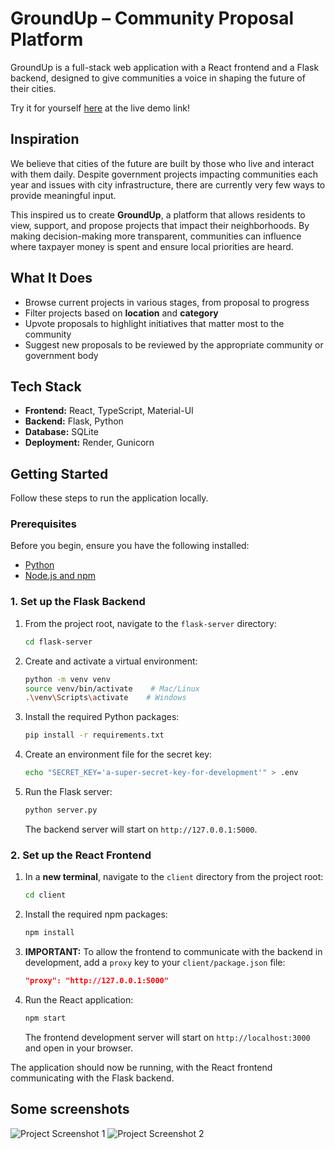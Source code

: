 # GroundUp – Community Proposal Platform  

GroundUp is a full-stack web application with a React frontend and a Flask backend, designed to give communities a voice in shaping the future of their cities. 

Try it for yourself [here](https://groundup-zi9f.onrender.com/) at the live demo link!

## Inspiration  

We believe that cities of the future are built by those who live and interact with them daily. Despite government projects impacting communities each year and issues with city infrastructure, there are currently very few ways to provide meaningful input.  

This inspired us to create **GroundUp**, a platform that allows residents to view, support, and propose projects that impact their neighborhoods. By making decision-making more transparent, communities can influence where taxpayer money is spent and ensure local priorities are heard.  

## What It Does  

- Browse current projects in various stages, from proposal to progress  
- Filter projects based on **location** and **category**  
- Upvote proposals to highlight initiatives that matter most to the community  
- Suggest new proposals to be reviewed by the appropriate community or government body  

## Tech Stack

*   **Frontend:** React, TypeScript, Material-UI
*   **Backend:** Flask, Python
*   **Database:** SQLite
*   **Deployment:** Render, Gunicorn

## Getting Started  

Follow these steps to run the application locally.

###  Prerequisites

Before you begin, ensure you have the following installed:

*   [Python](https://www.python.org/downloads/)
*   [Node.js and npm](https://nodejs.org/en/download/)  

### 1. Set up the Flask Backend

1.  From the project root, navigate to the `flask-server` directory:
    ```bash
    cd flask-server
    ```
    
2.  Create and activate a virtual environment:
    ```bash
    python -m venv venv
    source venv/bin/activate    # Mac/Linux
    .\venv\Scripts\activate    # Windows
    ```

3.  Install the required Python packages:
    ```bash
    pip install -r requirements.txt
    ```

4.  Create an environment file for the secret key:
    ```bash
    echo "SECRET_KEY='a-super-secret-key-for-development'" > .env
    ```

5.  Run the Flask server:
    ```bash
    python server.py
    ```
    The backend server will start on `http://127.0.0.1:5000`.

### 2. Set up the React Frontend

1.  In a **new terminal**, navigate to the `client` directory from the project root:
    ```bash
    cd client
    ```

2.  Install the required npm packages:
    ```bash
    npm install
    ```

3.  **IMPORTANT:** To allow the frontend to communicate with the backend in development, add a `proxy` key to your `client/package.json` file:
    ```json
    "proxy": "http://127.0.0.1:5000"
    ```

4.  Run the React application:
    ```bash
    npm start
    ```
    The frontend development server will start on `http://localhost:3000` and open in your browser.

The application should now be running, with the React frontend communicating with the Flask backend.

## Some screenshots
![Project Screenshot 1](https://drive.google.com/uc?export=view&id=1ervIXreePI3YrjGGJvXbrGwlnfbt3G3q)
![Project Screenshot 2](https://drive.google.com/uc?export=view&id=1GuO8S7IWq87hQo3UeIhxujYTAHFjlrnz)
